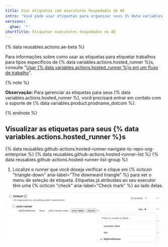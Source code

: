 ```yaml
---
title: Usar etiquetas com executores hospedados de AE
intro: 'Você pode usar etiquetas para organizar seus {% data variables.actions.hosted_runner %}s com base em suas características.'
versions:
  ghae: '*'
shortTitle: Etiquetar executores hospedados no AE
---
```


{% data reusables.actions.ae-beta %}

Para informações sobre como usar as etiquetas para etiquetar trabalhos para tipos específicos de {% data variables.actions.hosted_runner %}s, consulte "[Usar {% data variables.actions.hosted_runner %}s em um fluxo de trabalho](/actions/using-github-hosted-runners/using-ae-hosted-runners-in-a-workflow)".


{% note %}

**Observação:** Para gerenciar as etiquetas para seus {% data variables.actions.hosted_runner %}, você precisará entrar em contato com o suporte de {% data variables.product.prodname_dotcom %}.

{% endnote %}

## Visualizar as etiquetas para seus {% data variables.actions.hosted_runner %}s
{% data reusables.github-actions.hosted-runner-navigate-to-repo-org-enterprise %}
{% data reusables.github-actions.hosted-runner-list %}
{% data reusables.github-actions.hosted-runner-list-group %}
1. Localize o runner que você deseja verificar e clique em {% octicon "triangle-down" aria-label="The downward triangle" %} para ver o menu de seleção de etiqueta. Etiquetas já atribuídas ao seu executor têm uma {% octicon "check" aria-label="Check mark" %} ao lado delas.

![Alterar etiqueta do executor](/assets/images/help/settings/actions-hosted-runner-list-label.png)
